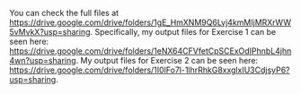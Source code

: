 You can check the full files at https://drive.google.com/drive/folders/1gE_HmXNM9Q6Lvj4kmMIjMRXrWW5vMvkX?usp=sharing.
Specifically, my output files for Exercise 1 can be seen here: https://drive.google.com/drive/folders/1eNX64CFVfetCpSCExOdIPhnbL4jhn4wn?usp=sharing.
My output files for Exercise 2 can be seen here: https://drive.google.com/drive/folders/1I0lFo7l-1lhrRhkG8xxglxIU3CdjsyP6?usp=sharing.
